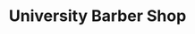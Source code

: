 ---
title: "University Barber Shop"
url: /salt-lake-city/university-barber-shop/
shop: hairdresser
---